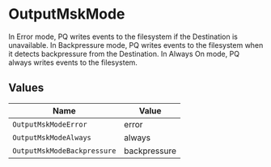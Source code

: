 # OutputMskMode

In Error mode, PQ writes events to the filesystem if the Destination is unavailable. In Backpressure mode, PQ writes events to the filesystem when it detects backpressure from the Destination. In Always On mode, PQ always writes events to the filesystem.


## Values

| Name                        | Value                       |
| --------------------------- | --------------------------- |
| `OutputMskModeError`        | error                       |
| `OutputMskModeAlways`       | always                      |
| `OutputMskModeBackpressure` | backpressure                |